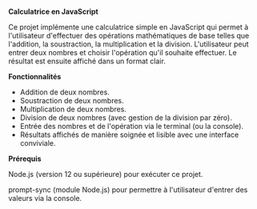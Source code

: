 **Calculatrice en JavaScript**

  Ce projet implémente une calculatrice simple en JavaScript qui permet à l'utilisateur d'effectuer des opérations mathématiques de base telles que l'addition, la soustraction, la multiplication et la division. L'utilisateur peut entrer deux nombres et choisir l'opération qu'il souhaite effectuer. Le résultat est ensuite affiché dans un format clair.

**Fonctionnalités**

- Addition de deux nombres.
- Soustraction de deux nombres.
- Multiplication de deux nombres.
- Division de deux nombres (avec gestion de la division par zéro).
- Entrée des nombres et de l'opération via le terminal (ou la console).
- Résultats affichés de manière soignée et lisible avec une interface conviviale.
  
**Prérequis**

Node.js (version 12 ou supérieure) pour exécuter ce projet.

prompt-sync (module Node.js) pour permettre à l'utilisateur d'entrer des valeurs via la console.
